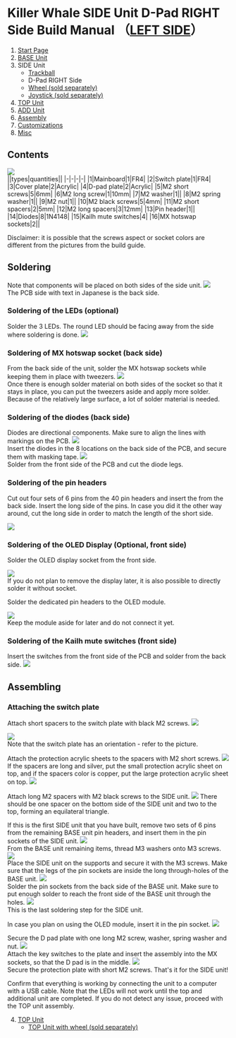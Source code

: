 
# Killer Whale SIDE Unit D-Pad RIGHT Side Build Manual （[LEFT SIDE](../leftside/3_SIDE_DPAD.md)）

1. [Start Page](../README_EN.md)
2. [BASE Unit](../rightside/2_BASE.md)
3. SIDE Unit
   - [Trackball](../rightside/3_SIDE_TRACKBALL.md)
   - D-Pad RIGHT Side
   - [Wheel (sold separately)](../rightside/3_SIDE_WHEEL.md)
   - [Joystick (sold separately)](../rightside/3_SIDE_JOYSTICK.md)
4. [TOP Unit](../rightside/4_TOP.md)
5. [ADD Unit](../rightside/5_ADD.md)
6. [Assembly](../rightside/6_ASSEMBLE.md)
7. [Customizations](../rightside/7_CUSTOM.md)
8. [Misc](../rightside/8_MISC.md)

## Contents
![](../img/d-pad/IMG_5253.jpg)    
||types|quantities||
|-|-|-|-|
|1|Mainboard|1|FR4|
|2|Switch plate|1|FR4|
|3|Cover plate|2|Acrylic|
|4|D-pad plate|2|Acrylic|
|5|M2 short screws|5|6mm|
|6|M2 long screw|1|10mm|
|7|M2 washer|1||
|8|M2 spring washer|1||
|9|M2 nut|1||
|10|M2 black screws|5|4mm|
|11|M2 short spacers|2|5mm|
|12|M2 long spacers|3|12mm|
|13|Pin header|1||
|14|Diodes|8|1N4148|
|15|Kailh mute switches|4|
|16|MX hotswap sockets|2||

Disclaimer: it is possible that the screws aspect or socket colors are different from the pictures from the build guide.

## Soldering
Note that components will be placed on both sides of the side unit.
![](../img/d-pad/IMG_5256.jpg)  
The PCB side with text in Japanese is the back side.

### Soldering of the LEDs (optional)  
Solder the 3 LEDs. The round LED should be facing away from the side where soldering is done.
![](../img/d-pad/IMG_5260.jpg)  

### Soldering of MX hotswap socket (back side)
From the back side of the unit, solder the MX hotswap sockets while keeping them in place with tweezers.
![](../img/d-pad/IMG_5264.jpg)  
Once there is enough solder material on both sides of the socket so that it stays in place, you can put the tweezers aside and apply more solder.
Because of the relatively large surface, a lot of solder material is needed.

### Soldering of the diodes (back side)
Diodes are directional components. Make sure to align the lines with markings on the PCB.
![](../img/d-pad/IMG_5266.jpg)  
Insert the diodes in the 8 locations on the back side of the PCB, and secure them with masking tape.
![](../img/d-pad/IMG_5267.jpg)  
Solder from the front side of the PCB and cut the diode legs.

### Soldering of the pin headers
Cut out four sets of 6 pins from the 40 pin headers and insert the from the back side.
Insert the long side of the pins. In case you did it the other way around, cut the long side in order to match the length of the short side.

![](../img/d-pad/IMG_5278.jpg)  
### Soldering of the OLED Display (Optional, front side) 
Solder the OLED display socket from the front side.

![](../img/d-pad/IMG_5280.jpg)  
If you do not plan to remove the display later, it is also possible to directly solder it without socket.

Solder the dedicated pin headers to the OLED module.

![](../img/trackball/IMG_5116.jpg)  
Keep the module aside for later and do not connect it yet.
### Soldering of the Kailh mute switches (front side)
Insert the switches from the front side of the PCB and solder from the back side.
![](../img/d-pad/IMG_5284.jpg)  

## Assembling

### Attaching the switch plate
Attach short spacers to the switch plate with black M2 screws.
![](../img/d-pad/IMG_5286.jpg)  

![](../img/d-pad/IMG_5290.jpg)  
Note that the switch plate has an orientation - refer to the picture.

Attach the protection acrylic sheets to the spacers with M2 short screws.
![](../img/d-pad/IMG_5292.jpg)  
If the spacers are long and silver, put the small protection acrylic sheet on top, and if the spacers color is copper, put the large protection acrylic sheet on top.
![](../img/d-pad/IMG_6245.jpg)  

Attach long M2 spacers with M2 black screws to the SIDE unit.
![](../img/d-pad/IMG_5294.jpg) 
There should be one spacer on the bottom side of the SIDE unit and two to the top, forming an equilateral triangle.

If this is the first SIDE unit that you have built, remove two sets of 6 pins from the remaining BASE unit pin headers, and insert them in the pin sockets of the SIDE unit.
![](../img/d-pad/IMG_5296.jpg)  
From the BASE unit remaining items, thread M3 washers onto M3 screws.  
![](../img/trackball/IMG_5169.jpg)   
Place the SIDE unit on the supports and secure it with the M3 screws. Make sure that the legs of the pin sockets are inside the long through-holes of the BASE unit.
![](../img/d-pad/IMG_6134.jpg)    
Solder the pin sockets from the back side of the BASE unit. Make sure to put enough solder to reach the front side of the BASE unit through the holes.
![](../img/trackball/IMG_5184.jpg)  
This is the last soldering step for the SIDE unit.

In case you plan on using the OLED module, insert it in the pin socket.
![](../img/d-pad/IMG_6143.jpg)  

Secure the D pad plate with one long M2 screw, washer, spring washer and nut.
![](../img/d-pad/IMG_5297.jpg)  
Attach the key switches to the plate and insert the assembly into the MX sockets, so that the D pad is in the middle. 
![](../img/d-pad/IMG_5307.jpg)  
Secure the protection plate with short M2 screws. That's it for the SIDE unit!
 
Confirm that everything is working by connecting the unit to a computer with a USB cable. Note that the LEDs will not work until the top and additional unit are completed.
If you do not detect any issue, proceed with the TOP unit assembly.
 
4. [TOP Unit](../rightside/4_TOP.md)
   - [TOP Unit with wheel (sold separately)](../rightside/4_TOP_WHEEL.md)


